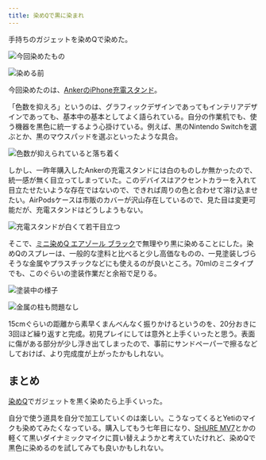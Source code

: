 ```yaml
---
title: 染めQで黒に染まれ
---
```

手持ちのガジェットを染めQで染めた。

![](https://lh3.googleusercontent.com/9SOlPxfTu8_gStWZM9CevVD6qLAX4cgsn0ckB2Ur4wTyMcAjIPkoPcjTxpY9G7KGaZ3G7rZg-_6-C_Xmd6c_TfSvN6nvJnfVSjAXvqNR7M1RUSzxXNQ8rprkN-RbMz9Oo1EnYPBliA-jf7LOWkGknw "今回染めたもの")

![](https://lh5.googleusercontent.com/wWdICJe9YU_c12oXNW_tpgtyebDRMWQ2oFTos0s2MdeuusPf-24hHPQcfzBNYOj_48MrTpz9yDFd5-XrRull4exAjK5hU-kNtoK9pSYcJtjquvinl78PZ20sfnCdoAy168ojf-TLrfPweTN97H2GvA "染める前")

今回染めたのは、[AnkerのiPhone充電スタンド](https://r7kamura.com/articles/2021-09-06-anker-iphone-stand)。

「色数を抑えろ」というのは、グラフィックデザインであってもインテリアデザインであっても、基本中の基本としてよく語られている。自分の作業机でも、使う機器を黒色に統一するよう心掛けている。例えば、黒のNintendo Switchを選ぶとか、黒のマウスパッドを選ぶといったような具合。

![](https://lh3.googleusercontent.com/mysrWji9x6kehsWu2YxOtR6pFavACiaY-eoMMMwMHrFW_lg-4hipjt-_2-vEWK55gclJPRehjAyK78UGLgTl4tfZUNARk4DqvwMPKLhIFyUSN-7uHytGGdinAXeOT-uIMQVsERN6ea3Cw8xmQEB77A "色数が抑えられていると落ち着く")

しかし、一昨年購入したAnkerの充電スタンドには白のものしか無かったので、統一感が無く目立ってしまっていた。このデバイスはアクセントカラーを入れて目立たせたいような存在ではないので、できれば周りの色と合わせて溶け込ませたい。AirPodsケースは市販のカバーが沢山存在しているので、見た目は変更可能だが、充電スタンドはどうしようもない。

![](https://lh6.googleusercontent.com/imD6AKgnDhnFKZqCKufbqSTGSM-SA3Q6g8s9nkryhJLvzabaeEMs2VRZK7IzC4nN57LT7x43eani2hGO2iXV7yNi5RUTcjbkvv9pD17jYYAKxOQBjvX2K45oauI42M_YCxTNkY-xczvMvsY-R1cNLg "充電スタンドが白くて若干目立つ")

そこで、[ミニ染めQ エアゾール ブラック](https://www.amazon.co.jp/dp/B003QMFUKO)で無理やり黒に染めることにした。染めQのスプレーは、一般的な塗料と比べると少し高価なものの、一見塗装しづらそうな金属やプラスチックなどにも使えるのが良いところ。70mlのミニタイプでも、このぐらいの塗装作業だと余裕で足りる。

![](https://lh4.googleusercontent.com/BqPaTeX9RDXJeFqTH0sgcbXxl8ktCAFxNCP4bZFTT1xNO7-EfhRdn2AVQT1hk1UdXwij_l5WL0ghsqwrx38qudX21inZ1T_3aTJh0OXrRikYZZ-dlaGQjdgN_N3usSsNRHbr1FK_1pBzMdAX9LuyDQ "塗装中の様子")

![](https://lh6.googleusercontent.com/yV2eBaOT2VTug7cmWkNBCA1EOYZ2DwHv4gw0Eg2ChDa1Q3vy2NG_A5lfky-b03Sb5mefJt3HXipshYZtKbLvxVEK7E9D9FakiFGv6X91ArBPCEVHZbopVTY6-A-P_GoxS6Erf72ELSrtsFUdROUkWQ "金属の柱も問題なし")

15cmぐらいの距離から素早くまんべんなく振りかけるというのを、20分おきに3回ほど繰り返すと完成。初見プレイにしては意外と上手くいったと思う。表面に傷がある部分が少し浮き出てしまったので、事前にサンドペーパーで擦るなどしておけば、より完成度が上がったかもしれない。

まとめ
---

[染めQ](https://www.amazon.co.jp/dp/B003QMFUKO)でガジェットを黒く染めたら上手くいった。

自分で使う道具を自分で加工していくのは楽しい。こうなってくるとYetiのマイクも染めてみたくなっている。購入してもう七年目になり、[SHURE MV7](https://www.amazon.co.jp/dp/B08KY7G1GV)とかの軽くて黒いダイナミックマイクに買い替えようかと考えていたけれど、染めQで黒色に染めるのを試してみても良いかもしれない。

